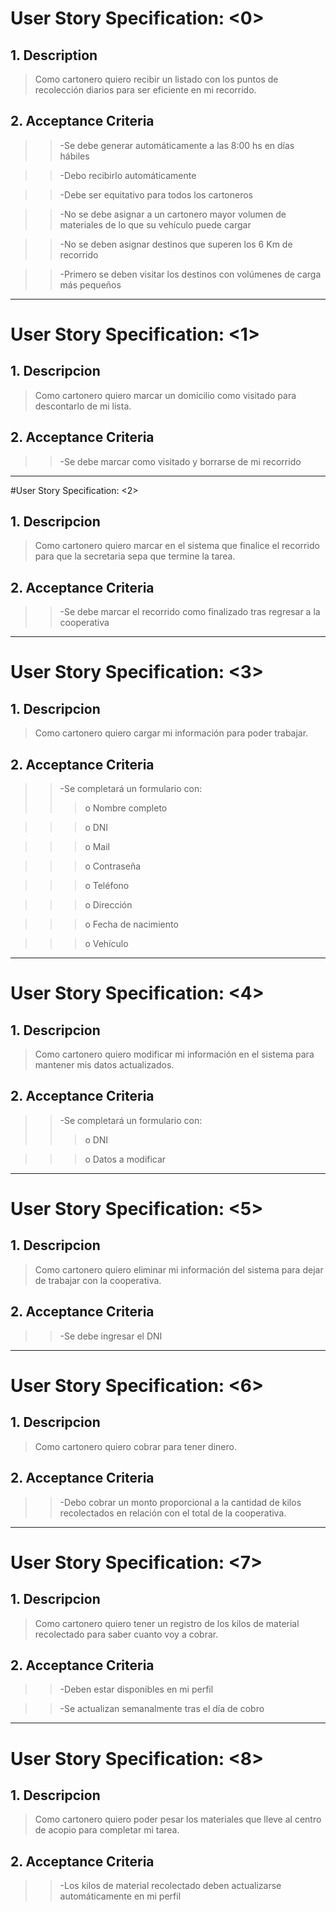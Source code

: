 # User Story Specification: <0>

## 1.	Description

>Como cartonero quiero recibir un listado con los puntos de recolección diarios para ser eficiente en mi recorrido.

## 2.	Acceptance Criteria

>>-Se debe generar automáticamente a las 8:00 hs en días hábiles

>>-Debo recibirlo automáticamente

>>-Debe ser equitativo para todos los cartoneros

>>-No se debe asignar a un cartonero mayor volumen de materiales de lo que su vehículo puede cargar

>>-No se deben asignar destinos que superen los 6 Km de recorrido

>>-Primero se deben visitar los destinos con volúmenes de carga más pequeños

***

# User Story Specification: <1>

## 1.	Descripcion

>Como cartonero quiero marcar un domicilio como visitado para descontarlo de mi lista.

## 2. Acceptance Criteria

>>-Se debe marcar como visitado y borrarse de mi recorrido

***

#User Story Specification: <2>

## 1.	Descripcion

>Como cartonero quiero marcar en el sistema que finalice el recorrido para que la secretaria sepa que termine la tarea.

## 2. Acceptance Criteria

>>-Se debe marcar el recorrido como finalizado tras regresar a la cooperativa

***

# User Story Specification: <3>

## 1.	Descripcion

>Como cartonero quiero cargar mi información para poder trabajar.

## 2. Acceptance Criteria

>>-Se completará un formulario con: 
>>>o	Nombre completo

>>>o	DNI

>>>o	Mail

>>>o	Contraseña

>>>o	Teléfono

>>>o 	Dirección

>>>o 	Fecha de nacimiento

>>>o 	Vehículo

***

# User Story Specification: <4>

## 1.	Descripcion

>Como cartonero quiero modificar mi información en el sistema para mantener mis datos actualizados.

## 2. Acceptance Criteria

>>-Se completará un formulario con:
>>>o	DNI

>>>o	Datos a modificar

***

# User Story Specification: <5>

## 1.	Descripcion

>Como cartonero quiero eliminar mi información del sistema para dejar de trabajar con la cooperativa.

## 2. Acceptance Criteria

>>-Se debe ingresar el DNI

***

# User Story Specification: <6>

## 1.	Descripcion

>Como cartonero quiero cobrar para tener dinero.

## 2. Acceptance Criteria

>>-Debo cobrar un monto proporcional a la cantidad de kilos recolectados en relación con el total de la cooperativa.

***

# User Story Specification: <7>

## 1.	Descripcion

>Como cartonero quiero tener un registro de los kilos de material recolectado para saber cuanto voy a cobrar.

## 2. Acceptance Criteria

>>-Deben estar disponibles en mi perfil

>>-Se actualizan semanalmente tras el día de cobro

***

# User Story Specification: <8>

## 1.	Descripcion

>Como cartonero quiero poder pesar los materiales que lleve al centro de acopio para completar mi tarea.

## 2. Acceptance Criteria

>>-Los kilos de material recolectado deben actualizarse automáticamente en mi perfil